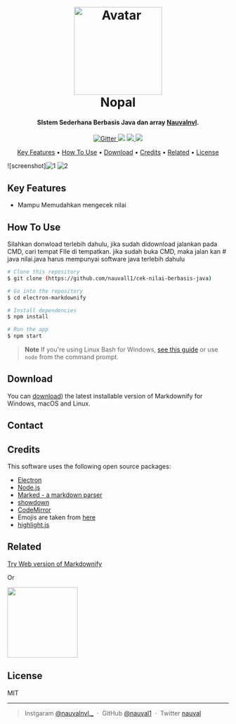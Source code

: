 
<h1 align="center">
  <br>
  <a href="https://instgram.com/nauvalnvl._"><img src="" alt="Avatar" width="200"></a>
  <br>
  Nopal
  <br>
</h1>

<h4 align="center">SIstem Sederhana Berbasis Java dan array <a href="http://electron.atom.io" target="_blank">Nauvalnvl</a>.</h4>

<p align="center">
  <a href="https://badge.fury.io/js/electron-markdownify">
    <img src="https://badge.fury.io/js/electron-markdownify.svg"
         alt="Gitter">
  </a>
  <a href="https://gitter.im/amitmerchant1990/electron-markdownify"><img src="(https://ibb.co/QF4g50W6)"></a>
  <a href="https://saythanks.io/to/bullredeyes@gmail.com">
      <img src="https://img.shields.io/badge/SayThanks.io-%E2%98%BC-1EAEDB.svg">
  </a>
  <a href="https://www.paypal.me/AmitMerchant">
    <img src="https://img.shields.io/badge/$-donate-ff69b4.svg?maxAge=2592000&amp;style=flat">
  </a>
</p>

<p align="center">
  <a href="#key-features">Key Features</a> •
  <a href="#how-to-use">How To Use</a> •
  <a href="#download">Download</a> •
  <a href="#credits">Credits</a> •
  <a href="#related">Related</a> •
  <a href="#license">License</a>
</p>

![screenshot]![1](https://github.com/user-attachments/assets/41775d60-3229-4ac1-8d10-6cc1790a0bbc)
![2](https://github.com/user-attachments/assets/f9e68521-f533-4ccb-b50d-9c3bf70a4fc4)



## Key Features

* Mampu Memudahkan mengecek nilai


## How To Use
Silahkan donwload terlebih dahulu, jika sudah didownload jalankan pada CMD, cari tempat FIle di tempatkan. jika sudah buka CMD, maka jalan kan # java nilai.java harus mempunyai software java terlebih dahulu

```bash
# Clone this repository
$ git clone (https://github.com/nauvall1/cek-nilai-berbasis-java)

# Go into the repository
$ cd electron-markdownify

# Install dependencies
$ npm install

# Run the app
$ npm start
```

> **Note**
> If you're using Linux Bash for Windows, [see this guide](https://www.howtogeek.com/261575/how-to-run-graphical-linux-desktop-applications-from-windows-10s-bash-shell/) or use `node` from the command prompt.


## Download

You can [download](https://github.com/nauvall1/cek-nilai-berbasis-java/releases/tag/about)) the latest installable version of Markdownify for Windows, macOS and Linux.

## Contact



## Credits

This software uses the following open source packages:

- [Electron](http://electron.atom.io/)
- [Node.js](https://nodejs.org/)
- [Marked - a markdown parser](https://github.com/chjj/marked)
- [showdown](http://showdownjs.github.io/showdown/)
- [CodeMirror](http://codemirror.net/)
- Emojis are taken from [here](https://github.com/arvida/emoji-cheat-sheet.com)
- [highlight.js](https://highlightjs.org/)

## Related

[Try Web version of Markdownify](https://notepad.js.org/markdown-editor/)



<p>Or</p> 

<a href="https://www.patreon.com/amitmerchant">
	<img src="https://c5.patreon.com/external/logo/become_a_patron_button@2x.png" width="160">
</a>


## License

MIT

---

> Instgaram [@nauvalnvl._](https://instagram.com/nauvalnvl._) &nbsp;&middot;&nbsp;
> GitHub [@nauval1](https://github.com/nauvall1) &nbsp;&middot;&nbsp;
> Twitter [nauval](https://twitter.com/nvllll._)

